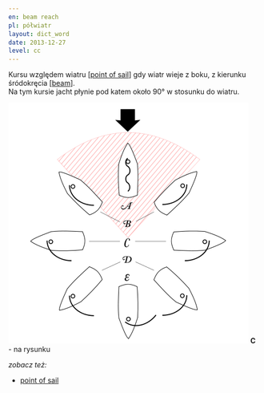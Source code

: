 ```yaml
---
en: beam reach
pl: półwiatr
layout: dict_word
date: 2013-12-27
level: cc
---
```


Kursu względem wiatru [[point of sail](/dict/sailing/point-of-sail.html)] gdy wiatr wieje z boku, z kierunku śródokręcia [[beam](/dict/hull/beam.html)].  
Na tym kursie jacht płynie pod katem około 90° w stosunku do wiatru.

![point of sail](/img/dict/points_of_sail.png)
**C** - na rysunku

*zobacz też:*

* [point of sail](/dict/sailing/point-of-sail.html)